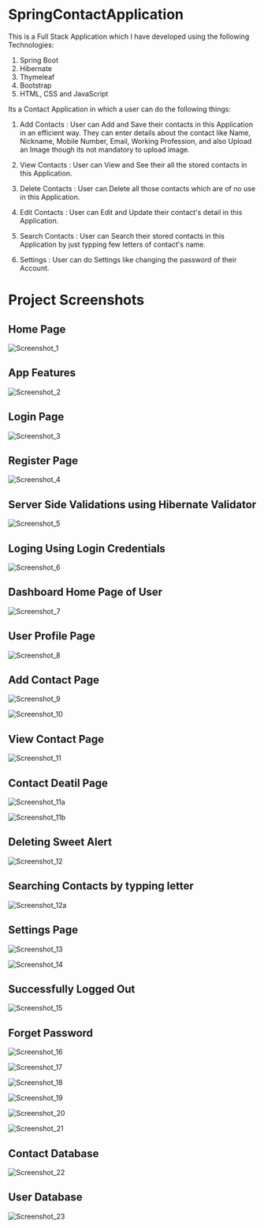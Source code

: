 # SpringContactApplication

This is a Full Stack Application which I have developed using the following Technologies:
1. Spring Boot
2. Hibernate
3. Thymeleaf
4. Bootstrap
5. HTML, CSS and JavaScript

Its a Contact Application in which a user can do the following things:

1. Add Contacts : 
User can Add and Save their contacts in this Application in an efficient way. 
They can enter details about the contact like Name, Nickname, Mobile Number, Email, Working Profession, 
and also Upload an Image though its not mandatory to upload image.

2. View Contacts :
User can View and See their all the stored contacts in this Application.

3. Delete Contacts :
User can Delete all those contacts which are of no use in this Application.

4. Edit Contacts :
User can Edit and Update their contact's detail in this Application.

5. Search Contacts :
User can Search their stored contacts in this Application by just typping few letters of contact's name.

6. Settings :
User can do Settings like changing the password of their Account.

# Project Screenshots

## Home Page
![Screenshot_1](https://user-images.githubusercontent.com/41969044/112973071-8cd2fe00-916e-11eb-81e1-baae331ed115.png)

## App Features
![Screenshot_2](https://user-images.githubusercontent.com/41969044/112973086-8fcdee80-916e-11eb-8247-7b5657db5a59.png)

## Login Page
![Screenshot_3](https://user-images.githubusercontent.com/41969044/112973093-92304880-916e-11eb-9c85-3b51027ca4c4.png)

## Register Page
![Screenshot_4](https://user-images.githubusercontent.com/41969044/112973105-9492a280-916e-11eb-8987-13ceaa316cdf.png)

## Server Side Validations using Hibernate Validator
![Screenshot_5](https://user-images.githubusercontent.com/41969044/112973112-96f4fc80-916e-11eb-9f0f-50e3a59dd992.png)

## Loging Using Login Credentials
![Screenshot_6](https://user-images.githubusercontent.com/41969044/112973137-9f4d3780-916e-11eb-983b-d57ab3884157.png)

## Dashboard Home Page of User
![Screenshot_7](https://user-images.githubusercontent.com/41969044/112973144-a1af9180-916e-11eb-8d54-c77e741f95b4.png)

## User Profile Page
![Screenshot_8](https://user-images.githubusercontent.com/41969044/112973149-a2e0be80-916e-11eb-94cf-4e33451eef97.png)

## Add Contact Page
![Screenshot_9](https://user-images.githubusercontent.com/41969044/112973159-a4aa8200-916e-11eb-9f65-461ddcbdaf94.png)

![Screenshot_10](https://user-images.githubusercontent.com/41969044/112973168-a83e0900-916e-11eb-9127-8d338cba777e.png)

## View Contact Page
![Screenshot_11](https://user-images.githubusercontent.com/41969044/112973178-aaa06300-916e-11eb-8e0a-68bd75d91379.png)

## Contact Deatil Page
![Screenshot_11a](https://user-images.githubusercontent.com/41969044/112973187-ad02bd00-916e-11eb-984f-f5c914e80e6f.png)

![Screenshot_11b](https://user-images.githubusercontent.com/41969044/112973192-ae33ea00-916e-11eb-8982-c06019fb58e2.png)

## Deleting Sweet Alert
![Screenshot_12](https://user-images.githubusercontent.com/41969044/112973201-b12eda80-916e-11eb-9f62-d0f5da3746c7.png)

## Searching Contacts by typping letter
![Screenshot_12a](https://user-images.githubusercontent.com/41969044/112973207-b2600780-916e-11eb-9e1b-3fcbe8726df7.png)

## Settings Page
![Screenshot_13](https://user-images.githubusercontent.com/41969044/112973221-b5f38e80-916e-11eb-8123-8c864a85d013.png)

![Screenshot_14](https://user-images.githubusercontent.com/41969044/112973227-b7bd5200-916e-11eb-8987-af52c7121752.png)

## Successfully Logged Out
![Screenshot_15](https://user-images.githubusercontent.com/41969044/112973236-b8ee7f00-916e-11eb-89c4-257eac991ddc.png)

## Forget Password
![Screenshot_16](https://user-images.githubusercontent.com/41969044/112973242-ba1fac00-916e-11eb-831d-acf1a196b4d7.png)

![Screenshot_17](https://user-images.githubusercontent.com/41969044/112973248-bc820600-916e-11eb-8c76-dbed9e8a0fab.png)

![Screenshot_18](https://user-images.githubusercontent.com/41969044/112973259-c0ae2380-916e-11eb-9f90-b04375df957e.png)

![Screenshot_19](https://user-images.githubusercontent.com/41969044/112973267-c3107d80-916e-11eb-8bd9-ee6bb0af835b.png)

![Screenshot_20](https://user-images.githubusercontent.com/41969044/112973270-c3a91400-916e-11eb-969e-e02a0ffe4347.png)

![Screenshot_21](https://user-images.githubusercontent.com/41969044/112973274-c4da4100-916e-11eb-89be-1c00e027cfb9.png)

## Contact Database
![Screenshot_22](https://user-images.githubusercontent.com/41969044/112973281-c60b6e00-916e-11eb-8cdf-bfa9f6cdf837.png)

## User Database
![Screenshot_23](https://user-images.githubusercontent.com/41969044/112973287-c86dc800-916e-11eb-9d43-04cb73abd31f.png)


